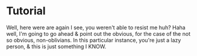 # Tutorial

Well, here were are again I see, you weren't able to resist me huh? Haha well, I'm going to go ahead & point out the obvious, for the case of the not so obvious, non-oblivians. In this particular instance, you're just a lazy person, & this is just something I KNOW.
